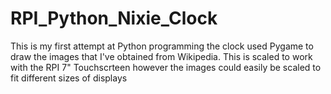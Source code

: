 # RPI_Python_Nixie_Clock

This is my first attempt at Python programming the clock used Pygame to draw the images that I've obtained from Wikipedia.
This is scaled to work with the RPI 7" Touchscrteen however the images could easily be scaled to fit different sizes of displays
